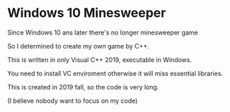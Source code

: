 # Windows 10 Minesweeper

Since Windows 10 ans later there's no longer minesweeper game

So I determined to create my own game by C++.

This is written in only Visual C++ 2019, executable in Windows.

You need to install VC enviroment otherwise it will miss essential libraries.

This is created in 2019 fall, so the code is very long.

(I believe nobody want to focus on my code)
